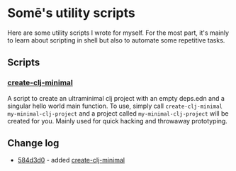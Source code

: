 # Somē's utility scripts

Here are some utility scripts I wrote for myself. For the most part, it's mainly to learn about scripting in shell but also to automate some repetitive tasks. 

## Scripts
### [create-clj-minimal](https://github.com/somecho/utility-scripts/blob/master/create-clj-minimal)
A script to create an ultraminimal clj project with an empty deps.edn and a singular hello world main function. To use, simply call `create-clj-minimal my-minimal-clj-project` and a project called `my-minimal-clj-project` will be created for you. Mainly used for quick hacking and throwaway prototyping.

## Change log
- [584d3d0](https://github.com/somecho/utility-scripts/commit/584d3d04b3d9d2a9d1fdd79789e7c4908daa40be) - added [create-clj-minimal](https://github.com/somecho/utility-scripts/blob/master/create-clj-minimal)
